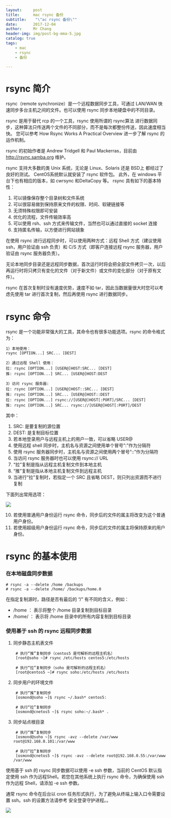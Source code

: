 ```yaml
---
layout:     post
title:     	mac rsync 备份
subtitle:    "\"ac rsync 备份\""
date:       2017-12-04
author:     Mr Chang
header-img: img/post-bg-mma-5.jpg
catalog: true
tags:
    - mac
    - rsync
    - 备份

---
```



# rsync 简介


rsync（remote synchronize）是一个远程数据同步工具，可通过 LAN/WAN 快速同步多台主机之间的文件。也可以使用 rsync 同步本地硬盘中的不同目录。

rsync 是用于替代 rcp 的一个工具，rsync 使用所谓的 rsync算法 进行数据同步，这种算法只传送两个文件的不同部分，而不是每次都整份传送，因此速度相当快。 您可以参考 How Rsync Works A Practical Overview 进一步了解 rsync 的运作机制。

rsync 的初始作者是 Andrew Tridgell 和 Paul Mackerras，目前由 http://rsync.samba.org 维护。

rsync 支持大多数的类 Unix 系统，无论是 Linux、Solaris 还是 BSD上 都经过了良好的测试。 CentOS系统默认就安装了 rsync 软件包。 此外，在 windows 平台下也有相应的版本，如 cwrsync 和DeltaCopy 等。
rsync 具有如下的基本特性：

1. 可以镜像保存整个目录树和文件系统
2. 可以很容易做到保持原来文件的权限、时间、软硬链接等
3. 无须特殊权限即可安装
4. 优化的流程，文件传输效率高
5. 可以使用 rsh、ssh 方式来传输文件，当然也可以通过直接的 socket 连接
6. 支持匿名传输，以方便进行网站镜象


在使用 rsync 进行远程同步时，可以使用两种方式：远程 Shell 方式（建议使用 ssh，用户验证由 ssh 负责）和 C/S 方式（即客户连接远程 rsync 服务器，用户验证由 rsync 服务器负责）。

无论本地同步目录还是远程同步数据，首次运行时将会把全部文件拷贝一次，以后再运行时将只拷贝有变化的文件（对于新文件）或文件的变化部分（对于原有文件）。

rsync 在首次复制时没有速度优势，速度不如 tar，因此当数据量很大时您可以考虑先使用 tar 进行首次复制，然后再使用 rsync 进行数据同步。


# rsync 命令

rsync 是一个功能非常强大的工具，其命令也有很多功能选项。rsync 的命令格式为：


	1）本地使用：
	rsync [OPTION...] SRC... [DEST]
	
	2）通过远程 Shell 使用：
	拉: rsync [OPTION...] [USER@]HOST:SRC... [DEST]
	推: rsync [OPTION...] SRC... [USER@]HOST:DEST
	
	3）访问 rsync 服务器:
	拉: rsync [OPTION...] [USER@]HOST::SRC... [DEST]
	推: rsync [OPTION...] SRC... [USER@]HOST::DEST
	拉: rsync [OPTION...] rsync://[USER@]HOST[:PORT]/SRC... [DEST]
	推: rsync [OPTION...] SRC... rsync://[USER@]HOST[:PORT]/DEST
	

其中：

1. SRC: 是要复制的源位置
2. DEST: 是复制目标位置
3. 若本地登录用户与远程主机上的用户一致，可以省略 USER@
4. 使用远程 shell 同步时，主机名与资源之间使用单个冒号“:”作为分隔符
5. 使用 rsync 服务器同步时，主机名与资源之间使用两个冒号“::”作为分隔符
6. 当访问 rsync 服务器时也可以使用 rsync:// URL
7. “拉”复制是指从远程主机复制文件到本地主机
8. “推”复制是指从本地主机复制文件到远程主机
9. 当进行“拉”复制时，若指定一个 SRC 且省略 DEST，则只列出资源而不进行复制

下面列出常用选项：

![](http://cdn-blog.jetbrains.org.cn/17-12-15/68782856.jpg)

10. 若使用普通用户身份运行 rsync 命令，同步后的文件的属主将改变为这个普通用户身份。
11. 若使用超级用户身份运行 rsync 命令，同步后的文件的属主将保持原来的用户身份。


# rsync 的基本使用

### 在本地磁盘同步数据

	# rsync -a --delete /home /backups
	# rsync -a --delete /home/ /backups/home.0
	
在指定复制源时，路径是否有最后的 “/” 有不同的含义，例如：

* /home ： 表示将整个 /home 目录复制到目标目录
* /home/ ： 表示将 /home 目录中的所有内容复制到目标目录


### 使用基于 ssh 的 rsync 远程同步数据

1. 同步静态主机表文件

		# 执行“推”复制同步（centos5 是可解析的远程主机名）
		[root@soho ~]# rsync /etc/hosts centos5:/etc/hosts
		
		# 执行“拉”复制同步（soho 是可解析的远程主机名）
		[root@centos5 ~]# rsync soho:/etc/hosts /etc/hosts
		
2. 同步用户的环境文件

		# 执行“推”复制同步
		[osmond@soho ~]$ rsync ~/.bash* centos5:
		
		# 执行“拉”复制同步
		[osmond@cnetos5 ~]$ rsync soho:~/.bash* .
		
3. 同步站点根目录

		# 执行“推”复制同步
		[osmond@soho ~]$ rsync -avz --delete /var/www root@192.168.0.101:/var/www
		
		# 执行“拉”复制同步
		[osmond@cnetos5 ~]$ rsync -avz --delete root@192.168.0.55:/var/www /var/www


使用基于 ssh 的 rsync 同步数据可以使用 -e ssh 参数，当前的 CentOS 默认指定使用 ssh 作为远程Shell。若您在其他系统上执行 rsync 命令，为确保使用 ssh 作为远程 Shell，请添加 -e ssh 参数。

通常 rsync 命令在后台以 cron 任务形式执行，为了避免从终端上输入口令需要设置 ssh。ssh 的设置方法请参考 安全登录守护进程。。


![](http://cdn-blog.jetbrains.org.cn/17-12-15/47871147.jpg)

